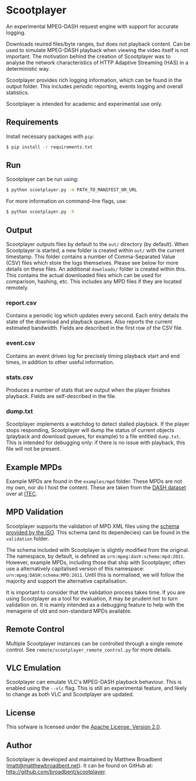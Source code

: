 # Scootplayer #

An experimental MPEG-DASH request engine with support for accurate logging.

Downloads reuired files/byte ranges, but does not playback content. Can be used to simulate MPEG-DASH playback when viewing the video itself is not important. The motivation behind the creation of Scootplayer was to analyse the network characteristics of HTTP Adaptive Streaming (HAS) in a deterministic way.

Scootplayer provides rich logging information, which can be found in the output folder. This includes periodic reporting, events logging and overall statistics.

Scootplayer is intended for academic and experimental use only.

## Requirements ##

Install necessary packages with `pip`:
```bash
$ pip install -r requirements.txt
```

## Run ##

Scootplayer can be run using:
```bash
$ python scootplayer.py -m PATH_TO_MANIFEST_OR_URL
```
For more information on command-line flags, use:
```bash
$ python scootplayer.py -h
```

## Output ##

Scootplayer outputs files by default to the `out/` directory (by default). When Scootplayer is started, a new folder is created within `out/` with the current timestamp. This folder contains a number of Comma-Separated Value (CSV) files which store the logs themselves. Please see below for more details on these files. An additional `downloads/` folder is created within this. This contains the actual downloaded files which can be used for comparison, hashing, etc. This includes any MPD files if they are located remotely.

### report.csv ###

Contains a periodic log which updates every second. Each entry details the state of the download and playback queues. Also reports the current estimated bandwidth. Fields are described in the first row of the CSV file.

### event.csv ###

Contains an event driven log for precisely timing playback start and end times, in addition to other useful information.

### stats.csv ###

Produces a number of stats that are output when the player finishes playback. Fields are self-described in the file.

### dump.txt ### 

Scootplayer implements a watchdog to detect stalled playback. If the player stops responding, Scootplayer will dump the status of current objects (playback and download queues, for example) to a file entitled `dump.txt`. This is intended for debugging only: if there is no issue with playback, this file will not be present.

## Example MPDs ##

Example MPDs are found in the `examples/mpd` folder. These MPDs are not my own, nor do I host the content. These are taken from the [DASH dataset](http://www-itec.uni-klu.ac.at/ftp/datasets/mmsys12/BigBuckBunny/) over at [ITEC](http://www-itec.uni-klu.ac.at/).

## MPD Validation ##

Scootplayer supports the validation of MPD XML files using the [schema provided by the ISO](http://standards.iso.org/ittf/PubliclyAvailableStandards/MPEG-DASH_schema_files/DASH-MPD.xsd). This schema (and its dependecies) can be found in the `validation` folder.

The schema included with Scootplayer is slightly modified from the original. The namespace, by default, is defined as `urn:mpeg:dash:schema:mpd:2011`. However, example MPDs, including those that ship with Scootplayer, often use a alternatively capitalised version of this namespace: `urn:mpeg:DASH:schema:MPD:2011`. Until this is normalised, we will follow the majority and support the alternative capitalisation.

It is important to consider that the validation process takes time. If you are using Scootplayer as a tool for evaluation, it may be prudent not to turn validation on. It is mainly intended as a debugging feature to help with the menagerie of old and non-standard MPDs available.

## Remote Control ## 

Multiple Scootplayer instances can be controlled through a single remote control. See `remote/scootplayer_remote_control.py` for more details.

## VLC Emulation ## 

Scootplayer can emulate VLC's MPEG-DASH playback behaviour. This is enabled using the `--vlc` flag. This is still an experimental feature, and likely to change as both VLC and Scootplayer are updated.

## License ##

This sofware is licensed under the [Apache License, Version 2.0](http://www.apache.org/licenses/LICENSE-2.0).

## Author ##

Scootplayer is developed and maintained by Matthew Broadbent (matt@matthewbroadbent.net). It can be found on GitHub at: http://github.com/broadbent/scootplayer.
